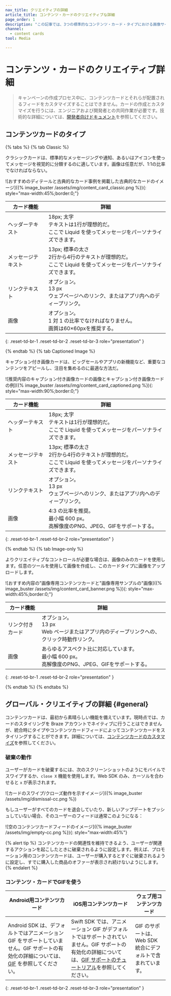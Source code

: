 ```yaml
---
nav_title: クリエイティブの詳細
article_title: コンテンツ・カードのクリエイティブな詳細
page_order: 1
description: "この記事では、3つの標準的なコンテンツ・カード・タイプにおける画像サイズの推奨や解雇の動作など、クリエイティブな詳細について説明する。"
channel:
  - content cards
tool: Media

---
```


# コンテンツ・カードのクリエイティブ詳細

> キャンペーンの作成プロセス中に、コンテンツカードとそれらが配置されるフィードをカスタマイズすることはできません。カードの作成とカスタマイズを行うには、エンジニアおよび開発者との共同作業が必要です。技術的な詳細については、[開発者向けドキュメント]({{site.baseurl}}/developer_guide/getting_started/customization_overview)を参照してください。

## コンテンツカードのタイプ

{% tabs %}
{% tab Classic %}

クラシックカードは、標準的なメッセージングや通知、あるいはアイコンを使ってメッセージを視覚的に分類するのに適しています。画像は任意だが、1:1の比率でなければならない。

\![おすすめのディテールと古典的なカード事例を掲載した古典的なカードのイメージ]({% image_buster /assets/img/content_card_classic.png %}){: style="max-width:45%;border:0;"}

| カード機能 | 詳細 |
| --- | ---|
| ヘッダーテキスト | 18px; 太字 <br> テキストは1行が理想的だ。<br> ここで Liquid を使ってメッセージをパーソナライズできます。 |
| メッセージテキスト | 13px; 標準の太さ <br> 2行から4行のテキストが理想的だ。<br> ここで Liquid を使ってメッセージをパーソナライズできます。 |
| リンクテキスト | オプション。<br> 13 px <br> ウェブページへのリンク、またはアプリ内へのディープリンク。 |
| 画像 | オプション。<br> 1 対 1 の比率でなければなりません。<br> 画質は60×60pxを推奨する。 |
{: .reset-td-br-1 .reset-td-br-2 .reset-td-br-3 role="presentation" }

{% endtab %}
{% tab Captioned Image %}

キャプション付き画像カードは、ビッグセールやアプリの新機能など、重要なコンテンツをアピールし、注目を集めるのに最適な方法だ。

\![推奨内容のキャプション付き画像カードの画像とキャプション付き画像カードの例]({% image_buster /assets/img/content_card_captioned.png %}){: style="max-width:90%;border:0;"}

| カード機能 | 詳細 |
| --- | ---|
| ヘッダーテキスト | 18px; 太字 <br> テキストは1行が理想的だ。<br> ここで Liquid を使ってメッセージをパーソナライズできます。 |
| メッセージテキスト | 13px; 標準の太さ <br> 2行から4行のテキストが理想的だ。<br> ここで Liquid を使ってメッセージをパーソナライズできます。 |
| リンクテキスト | オプション。<br> 13 px <br> ウェブページへのリンク、またはアプリ内へのディープリンク。 |
| 画像 | 4:3 の比率を推奨。<br> 最小幅 600 px。 <br> 高解像度のPNG、JPEG、GIFをサポートする。 |
{: .reset-td-br-1 .reset-td-br-2 role="presentation" }

{% endtab %}
{% tab Image-only %}

よりクリエイティブなコントロールが必要な場合は、画像のみのカードを使用します。任意のツールを使用して画像を作成し、このカードタイプに画像をアップロードします。

\![おすすめ内容の"画像専用コンテンツカードと"画像専用サンプルの"画像]({% image_buster /assets/img/content_card_banner.png %}){: style="max-width:45%;border:0;"}

| カード機能 | 詳細 |
| --- | ---|
| リンク付きカード | オプション。<br> 13 px <br> Web ページまたはアプリ内のディープリンクへの、クリック時動作リンク。 |
| 画像 | あらゆるアスペクト比に対応しています。<br> 最小幅 600 px。 <br> 高解像度のPNG、JPEG、GIFをサポートする。 |
{: .reset-td-br-1 .reset-td-br-2 role="presentation" }

{% endtab %}
{% endtabs %}

## グローバル・クリエイティブの詳細 {#general}

コンテンツカードは、最初から素晴らしい機能を備えています。現時点では、カードのスタイリングを Braze アカウントでネイティブに行うことはできませんが、統合時にタイプやコンテンツカードフィードによってコンテンツカードをスタイリングすることができます。詳細については、[コンテンツカードのカスタマイズ]({{site.baseurl}}/developer_guide/content_cards/)を参照してください。

### 破棄の動作

ユーザーがカードを破棄するには、次のスクリーンショットのようにモバイルでスワイプするか、`close X` 機能を使用します。Web SDK のみ、カーソルを合わせると `x` が表示されます。

\![カードのスワイプ/クローズ動作を示すイメージ]({% image_buster /assets/img/dismissal-cc.png %})

もしユーザーがすべてのカードを退会していたり、新しいアップデートをプッシュしていない場合、そのユーザーのフィードは通常このようになる：

\![空のコンテンツカードフィードのイメージ]({% image_buster /assets/img/empty-cc.png %}){: style="max-width:45%"}

{% alert tip %}
コンテンツカードの関連性を維持できるよう、ユーザーが関連するアクションを起こしたときに破棄されるように設定します。例えば、プロモーション用のコンテンツカードは、ユーザーが購入するとすぐに破棄されるように設定し、すでに購入した商品のオファーが表示され続けないようにします。
{% endalert %}

### コンテンツ・カードでGIFを使う

| Android用コンテンツカード | iOS用コンテンツカード | ウェブ用コンテンツカード |
| --- | --- |---|
| Android SDK は、デフォルトではアニメーション GIF をサポートしていません。GIF サポートの有効化の詳細については、[GIF]({{site.baseurl}}/developer_guide/content_cards/embedding_gifs/?sdktab=android) を参照してください。 | Swift SDK では、アニメーション GIF がデフォルトではサポートされていません。GIF サポートの有効化の詳細については、[GIF サポートのチュートリアル](https://braze-inc.github.io/braze-swift-sdk/tutorials/braze/c3-gif-support)を参照してください。 | GIF のサポートは、Web SDK 統合にデフォルトで含まれています。 |
{: .reset-td-br-1 .reset-td-br-2 .reset-td-br-3 role="presentation" }

<br><br>

